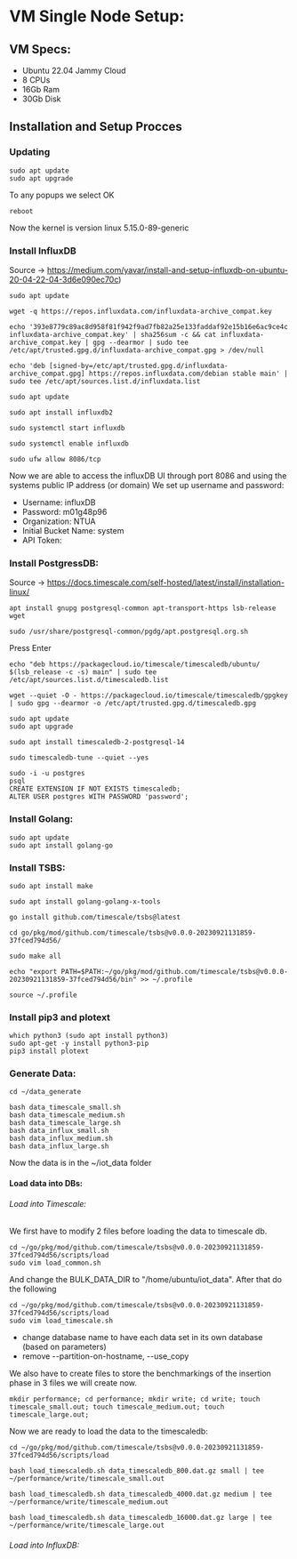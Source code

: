 # VM Single Node Setup:


## VM Specs:
- Ubuntu 22.04 Jammy Cloud
- 8 CPUs
- 16Gb Ram
- 30Gb Disk

## Installation and Setup Procces

### Updating

```
sudo apt update
sudo apt upgrade
```

To any popups we select OK
```
reboot
```
	
Now the kernel is version linux 5.15.0-89-generic
	
### Install InfluxDB
Source -> https://medium.com/yavar/install-and-setup-influxdb-on-ubuntu-20-04-22-04-3d6e090ec70c)
		
```
sudo apt update
```

```
wget -q https://repos.influxdata.com/influxdata-archive_compat.key
```

```
echo '393e8779c89ac8d958f81f942f9ad7fb82a25e133faddaf92e15b16e6ac9ce4c influxdata-archive_compat.key' | sha256sum -c && cat influxdata-archive_compat.key | gpg --dearmor | sudo tee /etc/apt/trusted.gpg.d/influxdata-archive_compat.gpg > /dev/null
```

```
echo 'deb [signed-by=/etc/apt/trusted.gpg.d/influxdata-archive_compat.gpg] https://repos.influxdata.com/debian stable main' | sudo tee /etc/apt/sources.list.d/influxdata.list
```

```
sudo apt update
```

```
sudo apt install influxdb2
```

```
sudo systemctl start influxdb
```

```
sudo systemctl enable influxdb
```

```
sudo ufw allow 8086/tcp
```
		
Now we are able to access the influxDB UI through port 8086 and using the systems public IP address (or domain)
We set up username and password:
- Username: influxDB
- Password: m01g48p96
- Organization: NTUA
- Initial Bucket Name: system
- API Token: 

### Install PostgressDB:
Source -> https://docs.timescale.com/self-hosted/latest/install/installation-linux/

```
apt install gnupg postgresql-common apt-transport-https lsb-release wget
```

```
sudo /usr/share/postgresql-common/pgdg/apt.postgresql.org.sh
```

Press Enter

```
echo "deb https://packagecloud.io/timescale/timescaledb/ubuntu/ $(lsb_release -c -s) main" | sudo tee /etc/apt/sources.list.d/timescaledb.list
```


```
wget --quiet -O - https://packagecloud.io/timescale/timescaledb/gpgkey | sudo gpg --dearmor -o /etc/apt/trusted.gpg.d/timescaledb.gpg
```

```
sudo apt update
sudo apt upgrade
```

```
sudo apt install timescaledb-2-postgresql-14
```

```
sudo timescaledb-tune --quiet --yes
```

```
sudo -i -u postgres
psql
CREATE EXTENSION IF NOT EXISTS timescaledb;
ALTER USER postgres WITH PASSWORD 'password';
```

### Install Golang:
```
sudo apt update
sudo apt install golang-go
```
		
### Install TSBS:
```
sudo apt install make
```

```
sudo apt install golang-golang-x-tools
```

```
go install github.com/timescale/tsbs@latest
```

```
cd go/pkg/mod/github.com/timescale/tsbs@v0.0.0-20230921131859-37fced794d56/
```

```
sudo make all
```


```
echo "export PATH=$PATH:~/go/pkg/mod/github.com/timescale/tsbs@v0.0.0-20230921131859-37fced794d56/bin" >> ~/.profile
```

```
source ~/.profile
```

### Install pip3 and plotext

```
which python3 (sudo apt install python3)
sudo apt-get -y install python3-pip
pip3 install plotext
```

### Generate Data:
```
cd ~/data_generate
```

```
bash data_timescale_small.sh
bash data_timescale_medium.sh
bash data_timescale_large.sh
bash data_influx_small.sh
bash data_influx_medium.sh
bash data_influx_large.sh
```

Now the data is in the ~/iot_data folder
		
#### Load data into DBs:

###### Load into Timescale:
We first have to modify 2 files before loading the data to timescale db.
```
cd ~/go/pkg/mod/github.com/timescale/tsbs@v0.0.0-20230921131859-37fced794d56/scripts/load
sudo vim load_common.sh
```
And change the BULK_DATA_DIR to "/home/ubuntu/iot_data". After that do the following
```
cd ~/go/pkg/mod/github.com/timescale/tsbs@v0.0.0-20230921131859-37fced794d56/scripts/load
sudo vim load_timescale.sh
```
- change database name to have each data set in its own database (based on parameters)
- remove --partition-on-hostname,  --use_copy

We also have to create files to store the benchmarkings of the insertion phase in 3 files we will create now.
```
mkdir performance; cd performance; mkdir write; cd write; touch timescale_small.out; touch timescale_medium.out; touch timescale_large.out;
```

Now we are ready to load the data to the timescaledb:
```
cd ~/go/pkg/mod/github.com/timescale/tsbs@v0.0.0-20230921131859-37fced794d56/scripts/load
```
```
bash load_timescaledb.sh data_timescaledb_800.dat.gz small | tee ~/performance/write/timescale_small.out
```
```
bash load_timescaledb.sh data_timescaledb_4000.dat.gz medium | tee ~/performance/write/timescale_medium.out
```
```
bash load_timescaledb.sh data_timescaledb_16000.dat.gz large | tee ~/performance/write/timescale_large.out
```


###### Load into InfluxDB:
